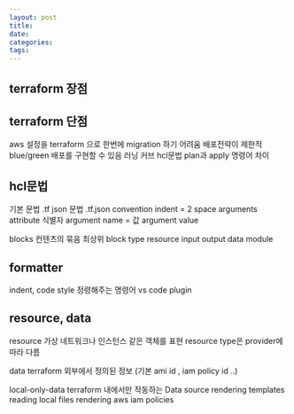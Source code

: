 ```yaml
---
layout: post
title:
date:
categories:
tags:
---
```


## terraform 장점

## terraform 단점

aws 설정을 terraform 으로 한번에 migration 하기 어려움
배포전략이 제한적
blue/green 배포를 구현할 수 있음
러닝 커브
hcl문법
plan과 apply 명령어 차이

## hcl문법

기본 문법 .tf
json 문법 .tf.json
convention indent = 2 space
arguments attribute
식별자 argument name = 값 argument value

blocks 컨텐츠의 묶음
최상위 block type
resource input output data module

## formatter

indent, code style 정령해주는 명령어
vs code plugin

## resource, data

resource
가상 네트워크나 인스턴스 같은 객체를 표현
resource type은 provider에 따라 다름

data
terraform 외부에서 정의된 정보
(기본 ami id , iam policy id ..)

local-only-data
terraform 내에서만 작동하는 Data source
rendering templates
reading local files
rendering aws iam policies

